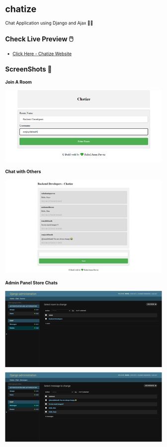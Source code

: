 # chatize
Chat Application using Django and Ajax 🙅‍♂️


## Check Live Preview 🖱️
- [Click Here - Chatize Website]()


## ScreenShots 📸

#### Join A Room
<p align="left">
  <img width="780" src="readme_img/create-channel.png">
</p>

#### Chat with Others
<p align="left">
  <img width="780" src="readme_img/3.png">
</p>

#### Admin Panel Store Chats
<p align="left">
  <img width="780" src="readme_img/4.png">
</p>
<p align="left">
  <img width="780" src="readme_img/5.png">
</p>